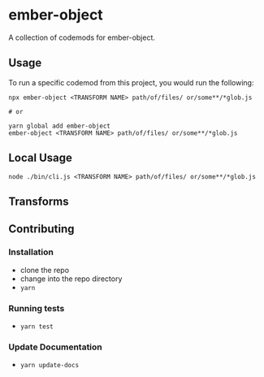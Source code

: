 # ember-object


A collection of codemods for ember-object.

## Usage

To run a specific codemod from this project, you would run the following:

```
npx ember-object <TRANSFORM NAME> path/of/files/ or/some**/*glob.js

# or

yarn global add ember-object
ember-object <TRANSFORM NAME> path/of/files/ or/some**/*glob.js
```

## Local Usage
```
node ./bin/cli.js <TRANSFORM NAME> path/of/files/ or/some**/*glob.js
```

## Transforms

<!--TRANSFORMS_START-->
<!--TRANSFORMS_END-->

## Contributing

### Installation

* clone the repo
* change into the repo directory
* `yarn`

### Running tests

* `yarn test`

### Update Documentation

* `yarn update-docs`